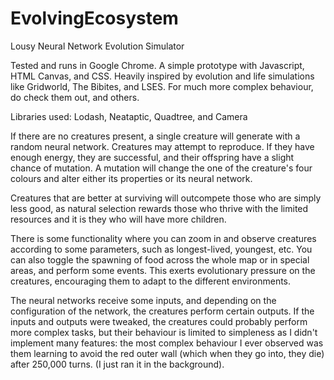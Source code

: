 # EvolvingEcosystem
Lousy Neural Network Evolution Simulator

Tested and runs in Google Chrome. A simple prototype with Javascript, HTML Canvas, and CSS. Heavily inspired by evolution and life simulations like Gridworld,  The Bibites, and  LSES. For much more complex behaviour, do check them out, and others.

Libraries used: Lodash, Neataptic, Quadtree, and Camera

If there are no creatures present, a single creature will generate with a random neural network. Creatures may attempt to reproduce. If they have enough energy, they are successful, and their offspring have a slight chance of mutation. A mutation will change the one of the creature's four colours and alter either its properties or its neural network. 

Creatures that are better at surviving will outcompete those who are simply less good, as natural selection rewards those who thrive with the limited resources and it is they who will have more children.

There is some functionality where you can zoom in and observe creatures according to some parameters, such as longest-lived, youngest, etc. You can also toggle the spawning of food across the whole map or in special areas, and perform some events. This exerts evolutionary pressure on the creatures, encouraging them to adapt to the different environments.

The neural networks receive some inputs, and depending on the configuration of the network, the creatures perform certain outputs. If the inputs and outputs were tweaked, the creatures could probably perform more complex tasks, but their behaviour is limited to simpleness as I didn't implement many features: the most complex behaviour I ever observed was them learning to avoid the red outer wall (which when they go into, they die) after 250,000 turns. (I just ran it in the background).
